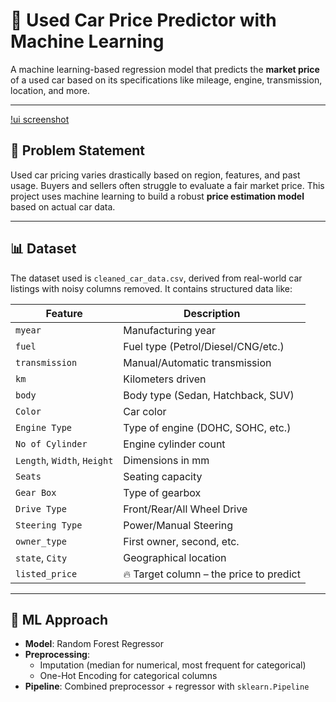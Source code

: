 # 🚗 Used Car Price Predictor with Machine Learning

A machine learning-based regression model that predicts the **market price** of a used car based on its specifications like mileage, engine, transmission, location, and more.

---

[!ui screenshot](assets/image.png)

## 📌 Problem Statement

Used car pricing varies drastically based on region, features, and past usage. Buyers and sellers often struggle to evaluate a fair market price. This project uses machine learning to build a robust **price estimation model** based on actual car data.

---

## 📊 Dataset

The dataset used is `cleaned_car_data.csv`, derived from real-world car listings with noisy columns removed. It contains structured data like:

| Feature             | Description                                  |
|---------------------|----------------------------------------------|
| `myear`             | Manufacturing year                           |
| `fuel`              | Fuel type (Petrol/Diesel/CNG/etc.)           |
| `transmission`      | Manual/Automatic transmission                 |
| `km`                | Kilometers driven                            |
| `body`              | Body type (Sedan, Hatchback, SUV)            |
| `Color`             | Car color                                    |
| `Engine Type`       | Type of engine (DOHC, SOHC, etc.)            |
| `No of Cylinder`    | Engine cylinder count                        |
| `Length`, `Width`, `Height` | Dimensions in mm                     |
| `Seats`             | Seating capacity                             |
| `Gear Box`          | Type of gearbox                              |
| `Drive Type`        | Front/Rear/All Wheel Drive                   |
| `Steering Type`     | Power/Manual Steering                        |
| `owner_type`        | First owner, second, etc.                    |
| `state`, `City`     | Geographical location                        |
| `listed_price`      | 🔥 Target column – the price to predict      |

---

## 🧠 ML Approach

- **Model**: Random Forest Regressor
- **Preprocessing**:  
  - Imputation (median for numerical, most frequent for categorical)  
  - One-Hot Encoding for categorical columns  
- **Pipeline**: Combined preprocessor + regressor with `sklearn.Pipeline`


